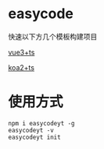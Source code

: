 # easycode

快速以下方几个模板构建项目

[vue3+ts](https://github.com/qytayh/intro/tree/template)

[koa2+ts](https://github.com/qytayh/intro-service/tree/template)

# 使用方式
```
npm i easycodeyt -g
easycodeyt -v
easycodeyt init
```
